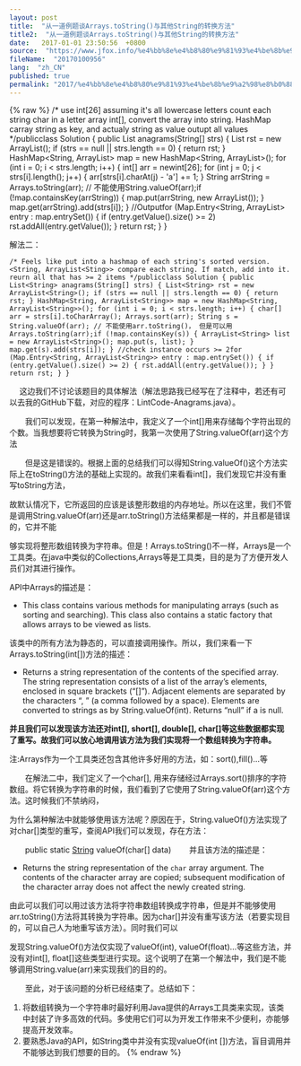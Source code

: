 ```yaml
---
layout: post
title:  "从一道例题谈Arrays.toString()与其他String的转换方法"
title2:  "从一道例题谈Arrays.toString()与其他String的转换方法"
date:   2017-01-01 23:50:56  +0800
source:  "https://www.jfox.info/%e4%bb%8e%e4%b8%80%e9%81%93%e4%be%8b%e9%a2%98%e8%b0%88arrays-tostring-%e4%b8%8e%e5%85%b6%e4%bb%96string%e7%9a%84%e8%bd%ac%e6%8d%a2%e6%96%b9%e6%b3%95.html"
fileName:  "20170100956"
lang:  "zh_CN"
published: true
permalink: "2017/%e4%bb%8e%e4%b8%80%e9%81%93%e4%be%8b%e9%a2%98%e8%b0%88arrays-tostring-%e4%b8%8e%e5%85%b6%e4%bb%96string%e7%9a%84%e8%bd%ac%e6%8d%a2%e6%96%b9%e6%b3%95.html"
---
```

{% raw %}
/* use int[26] assuming it's all lowercase letters count each string char in a letter array int[], convert the array into string. HashMap carray string as key, and actualy string as value outupt all values */publicclass Solution { public List<String> anagrams(String[] strs) { List<String> rst = new ArrayList<String>(); if (strs == null || strs.length == 0) { return rst; } HashMap<String, ArrayList<String>> map = new HashMap<String, ArrayList<String>>(); for (int i = 0; i < strs.length; i++) { int[] arr = newint[26]; for (int j = 0; j < strs[i].length(); j++) { arr[strs[i].charAt(j) - 'a'] += 1; } String arrString = Arrays.toString(arr); // 不能使用String.valueOf(arr);if (!map.containsKey(arrString)) { map.put(arrString, new ArrayList<String>()); } map.get(arrString).add(strs[i]); } //Outputfor (Map.Entry<String, ArrayList<String>> entry : map.entrySet()) { if (entry.getValue().size() >= 2) rst.addAll(entry.getValue()); } return rst; } }

解法二：

    /* Feels like put into a hashmap of each string's sorted version. <String, ArrayList<Sting>> compare each string. If match, add into it. reurn all that has >= 2 items */publicclass Solution { public List<String> anagrams(String[] strs) { List<String> rst = new ArrayList<String>(); if (strs == null || strs.length == 0) { return rst; } HashMap<String, ArrayList<String>> map = new HashMap<String, ArrayList<String>>(); for (int i = 0; i < strs.length; i++) { char[] arr = strs[i].toCharArray(); Arrays.sort(arr); String s = String.valueOf(arr); // 不能使用arr.toString()， 但是可以用Arrays.toString(arr);if (!map.containsKey(s)) { ArrayList<String> list = new ArrayList<String>(); map.put(s, list); } map.get(s).add(strs[i]); } //check instance occurs >= 2for (Map.Entry<String, ArrayList<String>> entry : map.entrySet()) { if (entry.getValue().size() >= 2) { rst.addAll(entry.getValue()); } } return rst; } }

　 这边我们不讨论该题目的具体解法（解法思路我已经写在了注释中，若还有可以去我的GitHub下载，对应的程序：LintCode-Anagrams.java）。

　　我们可以发现，在第一种解法中，我定义了一个int[]用来存储每个字符出现的个数。当我想要将它转换为String时，我第一次使用了String.valueOf(arr)这个方法

　　但是这是错误的。根据上面的总结我们可以得知String.valueOf()这个方法实际上在toString()方法的基础上实现的。故我们来看看int[]，我们发现它并没有重写toString方法，

故默认情况下，它所返回的应该是该整形数组的内存地址。所以在这里，我们不管是调用String.valueOf(arr)还是arr.toString()方法结果都是一样的，并且都是错误的，它并不能

够实现将整形数组转换为字符串。但是！Arrays.toString()不一样，Arrays是一个工具类。在java中类似的Collections,Arrays等是工具类，目的是为了方便开发人员们对其进行操作。

API中Arrays的描述是：

- This class contains various methods for manipulating arrays (such as sorting and searching). This class also contains a static factory that allows arrays to be viewed as lists. 

该类中的所有方法为静态的，可以直接调用操作。所以，我们来看一下Arrays.toString(int[])方法的描述：
- Returns a string representation of the contents of the specified array. The string representation consists of a list of the array’s elements, enclosed in square brackets (“[]”). Adjacent elements are separated by the characters “, ” (a comma followed by a space). Elements are converted to strings as by String.valueOf(int). Returns “null” if a is null. 

**并且我们可以发现该方法还对int[], short[], double[], char[]等这些数据都实现了重写。故我们可以放心地调用该方法为我们实现将一个数组转换为字符串。**

注:Arrays作为一个工具类还包含其他许多好用的方法，如：sort(),fill()…等

　　在解法二中，我们定义了一个char[], 用来存储经过Arrays.sort()排序的字符数组。将它转换为字符串的时候，我们看到了它使用了String.valueOf(arr)这个方法。这时候我们不禁纳闷， 

为什么第种解法中就能够使用该方法呢？原因在于，String.valueOf()方法实现了对char[]类型的重写，查阅API我们可以发现，存在方法：

　　public static [String](String) valueOf(char[] data) 　　并且该方法的描述是：

- Returns the string representation of the `char` array argument. The contents of the character array are copied; subsequent modification of the character array does not affect the newly created string.

由此可以我们可以用过该方法将字符串数组转换成字符串，但是并不能够使用arr.toString()方法将其转换为字符串。因为char[]并没有重写该方法（若要实现目的，可以自己人为地重写该方法）。同时我们可以

发现String.valueOf()方法仅实现了valueOf(int), valueOf(float)…等这些方法，并没有对int[], float[]这些类型进行实现。这个说明了在第一个解法中，我们是不能够调用String.value(arr)来实现我们的目的的。

　　至此，对于该问题的分析已经结束了。总结如下：

1. 将数组转换为一个字符串时最好利用Java提供的Arrays工具类来实现，该类中封装了许多高效的代码。多使用它们可以为开发工作带来不少便利，亦能够提高开发效率。
2. 要熟悉Java的API，如String类中并没有实现valueOf(int [])方法，盲目调用并不能够达到我们想要的目的。
{% endraw %}